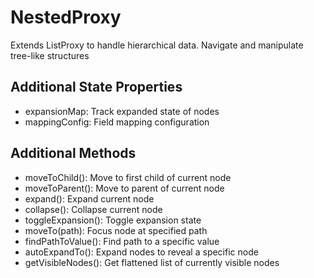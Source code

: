 # NestedProxy

Extends ListProxy to handle hierarchical data. Navigate and manipulate tree-like structures

## Additional State Properties
  - expansionMap: Track expanded state of nodes
  - mappingConfig: Field mapping configuration

## Additional Methods

  - moveToChild(): Move to first child of current node
  - moveToParent(): Move to parent of current node
  - expand(): Expand current node
  - collapse(): Collapse current node
  - toggleExpansion(): Toggle expansion state
  - moveTo(path): Focus node at specified path
  - findPathToValue(): Find path to a specific value
  - autoExpandTo(): Expand nodes to reveal a specific node
  - getVisibleNodes(): Get flattened list of currently visible nodes
